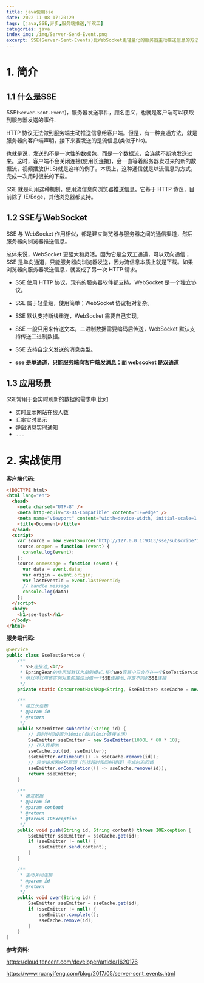```yaml
---
title: java使用sse
date: 2022-11-08 17:20:29
tags: [java,SSE,异步,服务端推送,半双工]
categories: java
index_img: /img/Server-Send-Event.png
excerpt: SSE(Server-Sent-Events)比WebSocket更轻量化的服务器主动推送信息的方法
---
```

# 1. 简介

## 1.1 什么是SSE

SSE(`Server-Sent-Event`)，服务器发送事件，顾名思义，也就是客户端可以获取到服务器发送的事件.

HTTP 协议无法做到服务端主动推送信息给客户端。但是，有一种变通方法，就是服务器向客户端声明，接下来要发送的是流信息(类似于hls)。

也就是说，发送的不是一次性的数据包，而是一个数据流，会连续不断地发送过来。这时，客户端不会关闭连接(使用长连接)，会一直等着服务器发过来的新的数据流，视频播放(HLS)就是这样的例子。本质上，这种通信就是以流信息的方式，完成一次用时很长的下载。

SSE 就是利用这种机制，使用流信息向浏览器推送信息。它基于 HTTP 协议，目前除了 IE/Edge，其他浏览器都支持。

## 1.2 SSE与WebSocket

SSE 与 WebSocket 作用相似，都是建立浏览器与服务器之间的通信渠道，然后服务器向浏览器推送信息。

总体来说，WebSocket 更强大和灵活。因为它是全双工通道，可以双向通信；SSE 是单向通道，只能服务器向浏览器发送，因为流信息本质上就是下载。如果浏览器向服务器发送信息，就变成了另一次 HTTP 请求。

- SSE 使用 HTTP 协议，现有的服务器软件都支持。WebSocket 是一个独立协议。
- SSE 属于轻量级，使用简单；WebSocket 协议相对复杂。
- SSE 默认支持断线重连，WebSocket 需要自己实现。
- SSE 一般只用来传送文本，二进制数据需要编码后传送，WebSocket 默认支持传送二进制数据。
- SSE 支持自定义发送的消息类型。

- **sse 是单通道，只能服务端向客户端发消息；而 webscoket 是双通道**

## 1.3 应用场景

SSE常用于会实时刷新的数据的需求中,比如

- 实时显示网站在线人数
- 汇率实时显示
- 弹窗消息实时通知
- ......



# 2. 实战使用

**客户端代码:**

```html
<!DOCTYPE html>
<html lang="en">
  <head>
    <meta charset="UTF-8" />
    <meta http-equiv="X-UA-Compatible" content="IE=edge" />
    <meta name="viewport" content="width=device-width, initial-scale=1.0" />
    <title>Document</title>
  </head>
  <script>
    var source = new EventSource("http://127.0.0.1:9313/sse/subscribe?id=3");
    source.onopen = function (event) {
      console.log(event);
    };
    source.onmessage = function (event) {
      var data = event.data;
      var origin = event.origin;
      var lastEventId = event.lastEventId;
      // handle message
      console.log(data)
    };
  </script>
  <body>
    <h1>sse-test</h1>
  </body>
</html>

```



**服务端代码:**

```java
@Service
public class SseTestService {
    /**
     * SSE连接池,<br/>
     * SpringBean的作用域默认为单例模式,整个web容器中只会存在一个SseTestService的实例对象,
     * 所以可以用该实例对象的属性当做一个SSE连接池,存放不同的SSE连接
     */
    private static ConcurrentHashMap<String, SseEmitter> sseCache = new ConcurrentHashMap<>();

    /**
     * 建立长连接
     * @param id
     * @return
     */
    public SseEmitter subscribe(String id) {
        // 超时时间设置为10min(每过10min连接关闭)
        SseEmitter sseEmitter = new SseEmitter(1000L * 60 * 10);
        // 存入连接池
        sseCache.put(id, sseEmitter);
        sseEmitter.onTimeout(() -> sseCache.remove(id));
        // 异步请求因任何原因（包括超时和网络错误）完成时的回调
        sseEmitter.onCompletion(() -> sseCache.remove(id));
        return sseEmitter;
    }

    /**
     * 推送数据
     * @param id
     * @param content
     * @return
     * @throws IOException
     */
    public void push(String id, String content) throws IOException {
        SseEmitter sseEmitter = sseCache.get(id);
        if (sseEmitter != null) {
            sseEmitter.send(content);
        }
    }

    /**
     * 主动关闭连接
     * @param id
     * @return
     */
    public void over(String id) {
        SseEmitter sseEmitter = sseCache.get(id);
        if (sseEmitter != null) {
            sseEmitter.complete();
            sseCache.remove(id);
        }
    }
}
```

**参考资料:**

https://cloud.tencent.com/developer/article/1620176

https://www.ruanyifeng.com/blog/2017/05/server-sent_events.html



